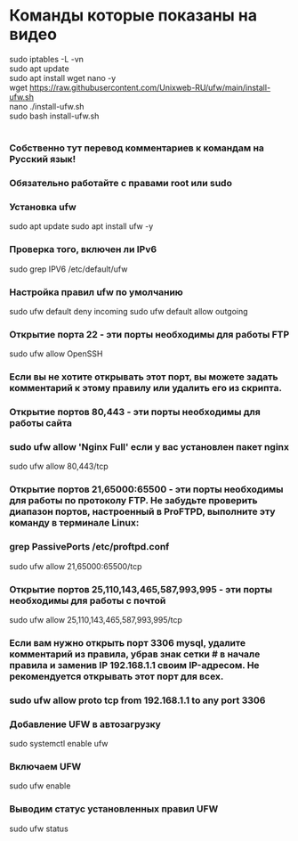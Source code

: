 # Команды которые показаны на видео
sudo iptables -L -vn <br>
sudo apt update <br>
sudo apt install wget nano -y <br>
wget https://raw.githubusercontent.com/Unixweb-RU/ufw/main/install-ufw.sh <br>
nano ./install-ufw.sh <br>
sudo bash install-ufw.sh <br>
#
### Собственно тут перевод комментариев к командам на Русский язык! 
### Обязательно работайте с правами root или sudo
### Установка ufw
sudo apt update
sudo apt install ufw -y
### Проверка того, включен ли IPv6
sudo grep IPV6 /etc/default/ufw
### Настройка правил ufw по умолчанию
sudo ufw default deny incoming
sudo ufw default allow outgoing
### Открытие порта 22 - эти порты необходимы для работы FTP
sudo ufw allow OpenSSH
### Если вы не хотите открывать этот порт, вы можете задать комментарий к этому правилу или удалить его из скрипта.
### Открытие портов 80,443 - эти порты необходимы для работы сайта
### sudo ufw allow 'Nginx Full' если у вас установлен пакет nginx
sudo ufw allow 80,443/tcp
### Открытие портов 21,65000:65500 - эти порты необходимы для работы по протоколу FTP. Не забудьте проверить диапазон портов, настроенный в ProFTPD, выполните эту команду в терминале Linux:
### grep PassivePorts /etc/proftpd.conf
sudo ufw allow 21,65000:65500/tcp
### Открытие портов 25,110,143,465,587,993,995 - эти порты необходимы для работы с почтой
sudo ufw allow 25,110,143,465,587,993,995/tcp
### 
### Если вам нужно открыть порт 3306 mysql, удалите комментарий из правила, убрав знак сетки # в начале правила и заменив IP 192.168.1.1 своим IP-адресом. Не рекомендуется открывать этот порт для всех.
### sudo ufw allow proto tcp from 192.168.1.1 to any port 3306
### Добавление UFW в автозагрузку
sudo systemctl enable ufw
### Включаем UFW
sudo ufw enable
### Выводим статус установленных правил UFW
sudo ufw status
